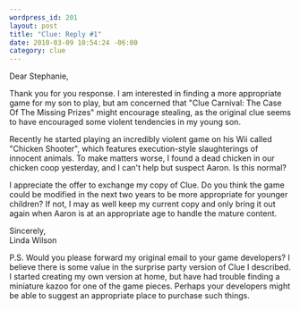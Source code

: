 ```yaml
--- 
wordpress_id: 201
layout: post
title: "Clue: Reply #1"
date: 2010-03-09 10:54:24 -06:00
category: clue
---
```

Dear Stephanie, 

Thank you for you response.  I am interested in finding a more appropriate game for my son to play, but am concerned that "Clue Carnival: The Case Of The Missing Prizes" might encourage stealing, as the original clue seems to have encouraged some violent tendencies in my young son.

Recently he started playing an incredibly violent game on his Wii called "Chicken Shooter", which features execution-style slaughterings of innocent animals. To make matters worse, I found a dead chicken in our chicken coop yesterday, and I can't help but suspect Aaron. Is this normal?

I appreciate the offer to exchange my copy of Clue.  Do you think the game could be modified in the next two years to be more appropriate for younger children?  If not, I may as well keep my current copy and only bring it out again when Aaron is at an appropriate age to handle the mature content.

Sincerely,    
Linda Wilson

P.S. Would you please forward my original email to your game developers?  I believe there is some value in the surprise party version of Clue I described.  I started creating my own version at home, but have had trouble finding a miniature kazoo for one of the game pieces. Perhaps your developers might be able to suggest an appropriate place to purchase such things.
